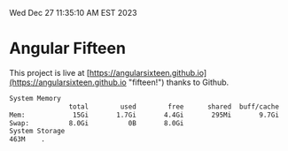 Wed Dec 27 11:35:10 AM EST 2023

# Angular Fifteen


This project is live at [https://angularsixteen.github.io](https://angularsixteen.github.io "fifteen!") thanks to Github.

```bash
System Memory
               total        used        free      shared  buff/cache   available
Mem:            15Gi       1.7Gi       4.4Gi       295Mi       9.7Gi        13Gi
Swap:          8.0Gi          0B       8.0Gi
System Storage
463M	.
```
